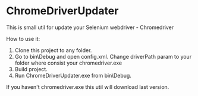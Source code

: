 # ChromeDriverUpdater
This is small util for update your Selenium webdriver - Chromedriver

How to use it:
1. Clone this project to any folder.
2. Go to bin\Debug and open config.xml. Change driverPath param to your folder where consist your chromedriver.exe
3. Build project.
4. Run ChromeDriverUpdater.exe from bin\Debug.

If you haven't chromedriver.exe this util will download last version.
